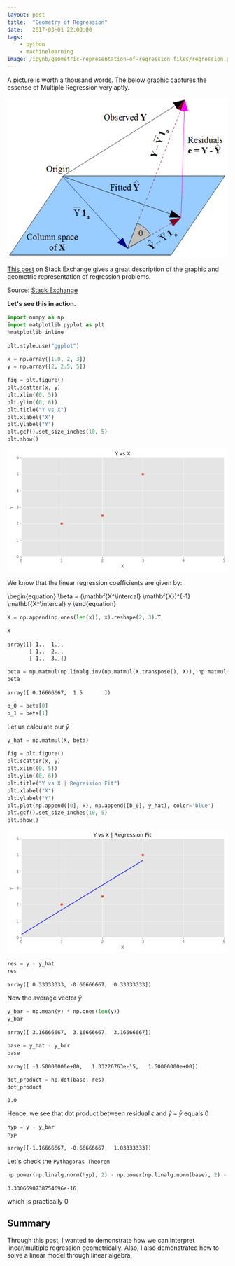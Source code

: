 ```yaml
---
layout: post
title:  "Geometry of Regression"
date:   2017-03-01 22:00:00
tags:
    - python
    - machinelearning
image: /ipynb/geometric-representation-of-regression_files/regression.png
---
```


A picture is worth a thousand words. The below graphic captures the essense of Multiple Regression very aptly.

![Regression Picture](/ipynb/geometric-representation-of-regression_files/regression.png)

[This post](http://stats.stackexchange.com/questions/123651/geometric-interpretation-of-multiple-correlation-coefficient-r-and-coefficient) on Stack Exchange gives a great description of the graphic and geometric representation of regression problems.

Source: [Stack Exchange](http://stats.stackexchange.com/questions/123651/geometric-interpretation-of-multiple-correlation-coefficient-r-and-coefficient)

**Let's see this in action.**


```python
import numpy as np
import matplotlib.pyplot as plt
%matplotlib inline
```


```python
plt.style.use("ggplot")
```


```python
x = np.array([1.0, 2, 3])
y = np.array([2, 2.5, 5])
```


```python
fig = plt.figure()
plt.scatter(x, y)
plt.xlim((0, 5))
plt.ylim((0, 6))
plt.title("Y vs X")
plt.xlabel("X")
plt.ylabel("Y")
plt.gcf().set_size_inches(10, 5)
plt.show()
```

![png](/ipynb/geometric-representation-of-regression_files/geometric-representation-of-regression_9_0.png)


We know that the linear regression coefficients are given by:

\begin{equation}
\beta = (\mathbf{X^\intercal} \mathbf{X})^{-1} \mathbf{X^\intercal} y
\end{equation}


```python
X = np.append(np.ones(len(x)), x).reshape(2, 3).T
```


```python
X
```

    array([[ 1.,  1.],
           [ 1.,  2.],
           [ 1.,  3.]])

```python
beta = np.matmul(np.linalg.inv(np.matmul(X.transpose(), X)), np.matmul(X.transpose(), y).T)
beta
```

    array([ 0.16666667,  1.5       ])

```python
b_0 = beta[0]
b_1 = beta[1]
```

Let us calculate our $\hat y$


```python
y_hat = np.matmul(X, beta)
```


```python
fig = plt.figure()
plt.scatter(x, y)
plt.xlim((0, 5))
plt.ylim((0, 6))
plt.title("Y vs X | Regression Fit")
plt.xlabel("X")
plt.ylabel("Y")
plt.plot(np.append([0], x), np.append([b_0], y_hat), color='blue')
plt.gcf().set_size_inches(10, 5)
plt.show()
```

![png](/ipynb/geometric-representation-of-regression_files/geometric-representation-of-regression_17_0.png)


```python
res = y - y_hat
res
```
    array([ 0.33333333, -0.66666667,  0.33333333])

Now the average vector $\bar y$


```python
y_bar = np.mean(y) * np.ones(len(y))
y_bar
```

    array([ 3.16666667,  3.16666667,  3.16666667])

```python
base = y_hat - y_bar
base
```

    array([ -1.50000000e+00,   1.33226763e-15,   1.50000000e+00])

```python
dot_product = np.dot(base, res)
dot_product
```

    0.0

Hence, we see that dot product between residual $\epsilon$ and $\hat y - \bar y$ equals $0$

```python
hyp = y - y_bar
hyp
```

    array([-1.16666667, -0.66666667,  1.83333333])

Let's check the `Pythagoras Theorem`


```python
np.power(np.linalg.norm(hyp), 2) - np.power(np.linalg.norm(base), 2) - np.power(np.linalg.norm(res), 2)
```

    3.3306690738754696e-16

which is practically $0$

## Summary

Through this post, I wanted to demonstrate how we can interpret linear/multiple regression geometrically. Also, I also demonstrated how to solve a linear model through linear algebra.
